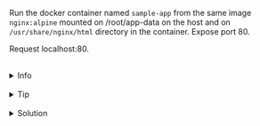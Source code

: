 
Run the docker container named `sample-app` from the same image `nginx:alpine` 
mounted on /root/app-data on the host and on `/usr/share/nginx/html` directory in the container.
Expose port 80.

Request localhost:80.


<br>
<details><summary>Info</summary>
<br>

```plain
Docs https://docs.docker.com/storage/volumes/

Volume - allow to persist container's data.
```

</details>

<br>
<details><summary>Tip</summary>
<br>

```plain
Use flag -v or --mount when running the container - https://docs.docker.com/storage/volumes/#choose-the--v-or---mount-flag.
```

</details>


<br>
<details><summary>Solution</summary>
<br>

<br>

Run the container with mounted volume:

<br>

```plain
docker run -d -p 80:80 --mount type=bind,src=/root/app-data,target=/usr/share/nginx/html --name sample-app nginx:alpine
```{{exec}}
OR
```plain
docker run -d -p 80:80 -v /root/app-data:/usr/share/nginx/html --name sample-app nginx:alpine
```{{exec}}

<br>

Request localhost:80:

<br>

```plain
curl localhost:80
```{{exec}}
